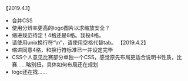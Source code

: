 【2019.4.1】
- 合并CSS
- 使用分辨率更高的logo图片以求缩放安全？
- 缩进规范待定！4格还是8格。我投4格。
- 请使用unix换行符“\n”，请使用空格代替tab。
【2019.4.2】
- 缩进同意4格，和换行符标准已一并设定完毕
- CSS个人意见比赛部分单独一个CSS，感觉原先布局更适合说明书性质，比赛……略别扭，具体如何布局还在规划
- logo还在找……
